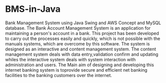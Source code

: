 # BMS-in-Java
Bank Management System using Java Swing and AWS Concept and MySQL database.
The Bank Account Management System is an application for maintaining a person's account in a bank. This project has been developed to carry out the processes easily and quickly, which is not possible with the manuals systems, which are overcome by this software.
The system is designed as an interactive and content management system. The content management system deals with data entry,validation confirm and updating whiles the interactive system deals with system interaction with administration and users.
The Main aim of designing and developing this internet banking system is toprovide secure and efficient net banking facilities to the banking customers over the internet.
